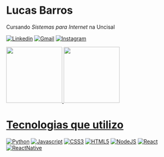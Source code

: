 # Lucas Barros

Cursando *Sistemas para Internet* na Uncisal 

[![Linkedin](https://img.shields.io/badge/LinkedIn-0077B5?style=for-the-badge&logo=linkedin&logoColor=white)](https://www.linkedin.com/in/lucas-barros-239221190/)
[![Gmail](https://img.shields.io/badge/Gmail-D14836?style=for-the-badge&logo=gmail&logoColor=white)](https://www.linkedin.com/in/lucas-barros-239221190/)
[![Instagram](https://img.shields.io/badge/Instagram-E4405F?style=for-the-badge&logo=instagram&logoColor=white)](https://www.instagram.com/lucas.it0/)

<div>
  <a href="https://github.com/arenitoo">
  <img height="150em" src="https://github-readme-stats.vercel.app/api?username=arenitoo&show_icons=true&theme=radical&include_all_commits=true&count_private=true"/>
  <img height="150em" src="https://github-readme-stats.vercel.app/api/top-langs/?username=arenitoo&layout=compact&langs_count=7&theme=radical"/>
</div> 
  
  # Tecnologias que utilizo
  
 [![Python](https://img.shields.io/badge/Python-14354C?style=for-the-badge&logo=python&logoColor=white)]()
 [![Javascript](https://img.shields.io/badge/JavaScript-F7DF1E?style=for-the-badge&logo=javascript&logoColor=black)]()
 [![CSS3](https://img.shields.io/badge/CSS3-1572B6?style=for-the-badge&logo=css3&logoColor=white)]()
 [![HTML5](https://img.shields.io/badge/HTML5-E34F26?style=for-the-badge&logo=html5&logoColor=white)]()
 [![NodeJS](https://img.shields.io/badge/Node.js-43853D?style=for-the-badge&logo=node.js&logoColor=white)]()
 [![React](https://img.shields.io/badge/React-20232A?style=for-the-badge&logo=react&logoColor=61DAFB)]()
 [![ReactNative](https://img.shields.io/badge/React_Native-20232A?style=for-the-badge&logo=react&logoColor=61DAFB)]()

